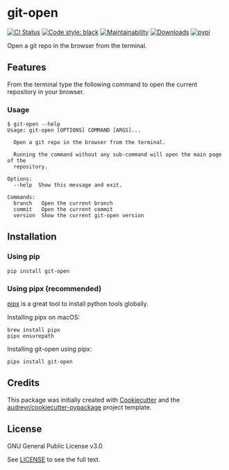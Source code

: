 # git-open

[![CI Status](https://travis-ci.com/cfarvidson/git-open.svg?branch=master)](https://travis-ci.com/cfarvidson/git-open)
[![Code style: black](https://img.shields.io/badge/code%20style-black-000000.svg)](https://github.com/ambv/black)
[![Maintainability](https://api.codeclimate.com/v1/badges/09be50f0293cfed0e89a/maintainability)](https://codeclimate.com/github/cfp2000/git-open/maintainability)
[![Downloads](http://pepy.tech/badge/git-open)](http://pepy.tech/project/git-open)
[![pypi](https://img.shields.io/pypi/v/git-open.svg)](https://pypi.python.org/pypi/git-open)

Open a git repo in the browser from the terminal.

## Features

From the terminal type the following command to open the current repository in your browser.

### Usage

```
$ git-open --help
Usage: git-open [OPTIONS] COMMAND [ARGS]...

  Open a git repo in the browser from the terminal.

  Running the command without any sub-command will open the main page of the
  repository.

Options:
  --help  Show this message and exit.

Commands:
  branch   Open the current branch
  commit   Open the current commit
  version  Show the current git-open version
```

## Installation

### Using pip

    pip install git-open

### Using pipx (recommended)

[pipx](https://github.com/pipxproject/pipx) is a great tool to install python tools globally.

Installing pipx on macOS:

    brew install pipx
    pipx ensurepath

Installing git-open using pipx:

    pipx install git-open

## Credits

This package was initially created with [Cookiecutter](https://github.com/audreyr/cookiecutter) and the
[audreyr/cookiecutter-pypackage](https://github.com/audreyr/cookiecutter-pypackage) project template.

## License

GNU General Public License v3.0

See [LICENSE](LICENSE) to see the full text.
